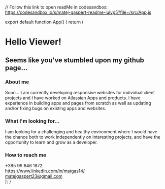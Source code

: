 
// Follow this link to open readMe in codesandbox: https://codesandbox.io/s/matej-gaspert-readme-iuivp5?file=/src/App.js

export default function App() {
  return (
    <div className="app">
      <div className="container">
        <h1>Hello Viewer!</h1>
        <h2>Seems like you've stumbled upon my github page...</h2>
      </div>
      <div className="container-reverse">
        <h3>About me</h3>
        <span className="info-text">
          Soon...
        </span>
        <span className="info-text">
          I am currently developing responsive websites for individual client
          projects and I have worked on Atlassian Apps and products. I have
          experience in building apps and pages from scratch as well as updating
          and/or fixing bugs on existing apps and websites.
        </span>
      </div>
      <div className="container">
        <h3>What I'm looking for...</h3>
        <span className="info-text">
          I am looking for a challenging and healthy environment where I would
          have the chance both to work independently on interesting projects,
          and have the opportunity to learn and grow as a developer.
        </span>
      </div>
      <div className="container-reverse">
        <h3>How to reach me</h3>
        <div className="contact">
          <div className="contact-item">
            +385 99 846 1872
          </div>
          <div className="contact-item">
            <a href="https://www.linkedin.com/in/matgas14/">
              https://www.linkedin.com/in/matgas14/
            </a>
          </div>
          <div className="contact-item">
            matejgaspert23@gmail.com
          </div>
        </div>
      </div>
    </div>
  );
}
